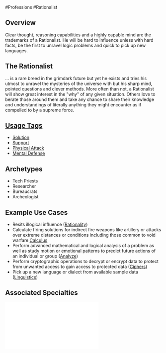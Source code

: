 #Professions #Rationalist
## Overview
Clear thought, reasoning capabilities and a highly capable mind are the trademarks of a Rationalist. He will be hard to influence unless with hard facts, be the first to unravel logic problems and quick to pick up new languages.

## The Rationalist
... is a rare breed in the grimdark future but yet he exists and tries his utmost to unravel the mysteries of the universe with but his sharp mind, pointed questions and clever methods. More often than not, a Rationalist will show great interest in the "why" of any given situation. Others love to berate those around them and take any chance to share their knowledge and understandings of literally anything they might encounter as if compelled to by a supreme force.

## [Usage Tags](/SkillSystem/Usage%20Tag.md)
- [Solution](/SkillSystem/Tags/Solution.md)
- [Support](/SkillSystem/Tags/Support.md)
- [Physical Attack](/SkillSystem/Tags/Physical%20Attack.md)
- [Mental Defense](/SkillSystem/Tags/Mental%20Defense.md)

## Archetypes 
- Tech Priests
- Researcher
- Bureaucrats
- Archeologist 

## Example Use Cases
- Resits illogical influence ([Rationality](/SkillSystem/Specialties/Rationality.md))
- Calculate firing solutions for indirect fire weapons like artillery or attacks over extreme distances or conditions including those common to void warfare [Calculus](/SkillSystem/Specialties/Calculus.md)
- Perform advanced mathematical and logical analysis of a problem as well as study motion or emotional patterns to predict future actions of an individual or group ([Analyze](/SkillSystem/Specialties/Analyze.md))
- Perform cryptographic operations to decrypt or encrypt data to protect from unwanted access to gain access to protected data ([Ciphers](/SkillSystem/Specialties/Ciphers.md))
- Pick up a new language or dialect from available sample data ([Linguistics](/SkillSystem/Specialties/Linguistics.md))

## Associated Specialties
![](</SkillSystem/Specialties/Rationalist Specialties.md>)